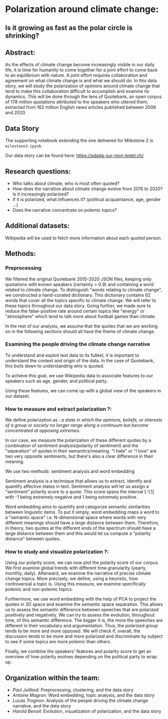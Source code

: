 # Polarization around climate change: 
## Is it growing as fast as the polar circle is shrinking? 

## Abstract:
As the effects of climate change become increasingly visible in our daily life, it is time for humanity to come together for a joint effort to come back to an equilibrium with nature. A joint effort requires collaboration and agreement on what climate change is and what we should do. In this data story, we will study the polarization of opinions around climate change that tend to make this collaboration difficult to accomplish and examine its dynamics. This will be done through the lens of Quotebank, an open corpus of 178 million quotations attributed to the speakers who uttered them, extracted from 162 million English news articles published between 2008 and 2020.


## Data Story

The supporting notebook extending the one delivered for Milestone 2 is `milestone3.ipynb`.

Our data story can be found here: https://adada-sur-mon-bidet.ch/

## Research questions:

- Who talks about climate, who is most often quoted?
- How does the narrative about climate change evolve from 2015 to 2020? Is it increasingly polarized? 
- If it is polarized, what influences it? (political acquaintance, age, gender ...) 
- Does the narrative concentrate on polemic topics?

## Additional datasets:
Wikipedia will be used to fetch more information about each quoted person.

## Methods:

### Preprocessing

We filtered the original Quotebank 2015-2020 JSON files, keeping only quotations with known speakers (certainty > 0.9) and containing a word related to climate change. To distinguish "words relating to climate change", we constructed a hand-curated dictionary. This dictionary contains 62 words that cover all the topics specific to climate change. We will refer to these topics throughout our data story. Going further, we made sure to reduce the false-positive rate around certain topics like "energy" or "atmosphere" which tend to talk more about football games than climate.


In the rest of our analysis, we assume that the quotes that we are working on in the following sections should all have the theme of climate change.

### Examining the people driving the climate change narrative

To understand and exploit text data to its fullest, it is important to understand the context and origin of the data. In the case of Quotebank, this boils down to understanding who is quoted. 

To achieve this goal, we use Wikipedia data to associate features to our speakers such as age, gender, and political party.

Using these features, we can come up with a global view of the speakers in our dataset.

### How to measure and extract polarization ?:

We define polarization as *: a state in which the opinions, beliefs, or interests of a group or society no longer range along a continuum but become concentrated at opposing extremes.*

In our case, we measure the polarization of these different quotes by a combination of sentiment analysis(polarity of sentiment) and the "separation" of quotes in their semantics/meaning. "I hate" or "I love" are two very opposite sentiments, but there's also a clear difference in their meaning. 

 We use two methods: sentiment analysis and word embedding

Sentiment analysis is a technique that allows us to extract, identify and quantify affective states in text. Sentiment analysis will let us assign a "sentiment" polarity score to a quote. This score spans the interval [-1,1] with -1 being extremely negative and 1 being extremely positive.

 Word embedding aims to quantify and categorize semantic similarities between linguistic items. To put it simply, word embedding maps a word to a "semantic space" i.e. N-dimensional space where words with very different meanings should have a large distance between them. Therefore, in theory, two quotes at the different ends of the spectrum should have a large distance between them and this would let us compute a "polarity distance" between quotes. 


### How to study and visualize polarization ?:

Using our polarity score, we can now plot the polarity score of our corpus. We first examine global trends with different time granularity (yearly, monthly, daily). Afterward, we examine the narrative of precise climate change topics. More precisely, we define, using a heuristic, how controversial a topic is. Using this measure, we examine specifically polemic and non-polemic topics.

Furthermore, we use word embedding with the help of PCA to project the quotes in 3D space and examine the semantic space separation. This allows us to assess the semantic difference between speeches that are polarized positively and negatively. We can try to assess the evolution, throughout time, of this semantic difference. The bigger it is, the more the speeches are different in their vocabulary and argumentation. Thus, the polarized group tends to be more and more opposed. We will check if, overall, the discussion tends to be more and more polarized and discriminate by subject to see if some topics are more polemic than others.

Finally, we combine the speakers' features and polarity score to get an overview of how polarity evolves depending on the political party to wrap up.


## Organization within the team:

- *Paul Juillard*: Preprocessing, clustering, and the data story
- *Antoine Magron*: Word embedding, topic analysis, and the data story
- *Lucas Trognon*: Analysis of the people driving the climate change narrative, and the data story
- *Harold Benoit*: Evolution, visualization of polarization, and the data story




